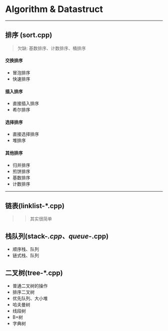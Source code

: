 # Algorithm & Datastruct
***
## 排序 (sort.cpp)
> 欠缺: 基数排序、计数排序、桶排序

#### 交换排序
* 冒泡排序
* 快速排序

#### 插入排序
* 直接插入排序
* 希尔排序

#### 选择排序
* 直接选择排序
* 堆排序

#### 其他排序
* 归并排序
* 煎饼排序
* 基数排序
* 计数排序

***

## 链表(linklist-*.cpp)
>> 其实很简单

## 栈队列(stack-*.cpp、queue-*.cpp)
* 顺序栈、队列
* 链式栈、队列

## 二叉树(tree-*.cpp)
* 普通二叉树的操作
* 排序二叉树
* 优先队列、大小堆
* 哈夫曼树
* 线段树
* B+树
* 字典树


